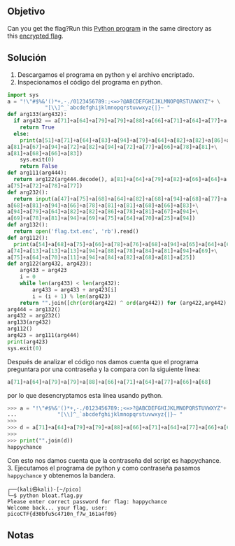 ## Objetivo
Can you get the flag?Run this [Python program](https://artifacts.picoctf.net/c/429/bloat.flag.py) in the same directory as this [encrypted flag](https://artifacts.picoctf.net/c/429/flag.txt.enc).

## Solución
1. Descargamos el programa en python y el archivo encriptado.
2. Inspecionamos el código del programa en python.
``` python
import sys
a = "!\"#$%&'()*+,-./0123456789:;<=>?@ABCDEFGHIJKLMNOPQRSTUVWXYZ"+ \
            "[\\]^_`abcdefghijklmnopqrstuvwxyz{|}~ "
def arg133(arg432):
  if arg432 == a[71]+a[64]+a[79]+a[79]+a[88]+a[66]+a[71]+a[64]+a[77]+a[66]+a[68]:
    return True
  else:
    print(a[51]+a[71]+a[64]+a[83]+a[94]+a[79]+a[64]+a[82]+a[82]+a[86]+a[78]+\
a[81]+a[67]+a[94]+a[72]+a[82]+a[94]+a[72]+a[77]+a[66]+a[78]+a[81]+\
a[81]+a[68]+a[66]+a[83])
    sys.exit(0)
    return False
def arg111(arg444):
  return arg122(arg444.decode(), a[81]+a[64]+a[79]+a[82]+a[66]+a[64]+a[75]+\
a[75]+a[72]+a[78]+a[77])
def arg232():
  return input(a[47]+a[75]+a[68]+a[64]+a[82]+a[68]+a[94]+a[68]+a[77]+a[83]+\
a[68]+a[81]+a[94]+a[66]+a[78]+a[81]+a[81]+a[68]+a[66]+a[83]+\
a[94]+a[79]+a[64]+a[82]+a[82]+a[86]+a[78]+a[81]+a[67]+a[94]+\
a[69]+a[78]+a[81]+a[94]+a[69]+a[75]+a[64]+a[70]+a[25]+a[94])
def arg132():
  return open('flag.txt.enc', 'rb').read()
def arg112():
  print(a[54]+a[68]+a[75]+a[66]+a[78]+a[76]+a[68]+a[94]+a[65]+a[64]+a[66]+\
a[74]+a[13]+a[13]+a[13]+a[94]+a[88]+a[78]+a[84]+a[81]+a[94]+a[69]+\
a[75]+a[64]+a[70]+a[11]+a[94]+a[84]+a[82]+a[68]+a[81]+a[25])
def arg122(arg432, arg423):
    arg433 = arg423
    i = 0
    while len(arg433) < len(arg432):
        arg433 = arg433 + arg423[i]
        i = (i + 1) % len(arg423)        
    return "".join([chr(ord(arg422) ^ ord(arg442)) for (arg422,arg442) in zip(arg432,arg433)])
arg444 = arg132()
arg432 = arg232()
arg133(arg432)
arg112()
arg423 = arg111(arg444)
print(arg423)
sys.exit(0)

```
Después de analizar el código nos damos cuenta que el programa preguntara por una contraseña y la compara con  la siguiente línea:
``` python
a[71]+a[64]+a[79]+a[79]+a[88]+a[66]+a[71]+a[64]+a[77]+a[66]+a[68]
```
por lo que desencryptamos esta línea usando python.
``` python
>>> a = "!\"#$%&'()*+,-./0123456789:;<=>?@ABCDEFGHIJKLMNOPQRSTUVWXYZ"+ \
...             "[\\]^_`abcdefghijklmnopqrstuvwxyz{|}~ "
>>> 
>>> d = a[71]+a[64]+a[79]+a[79]+a[88]+a[66]+a[71]+a[64]+a[77]+a[66]+a[68]
>>> 
>>> print("".join(d))
happychance

```

Con esto nos damos cuenta que la contraseña del script es happychance.
3. Ejecutamos el programa de python y como contraseña pasamos `happychance` y obtenemos la bandera.
``` shell
┌──(kali㉿kali)-[~/pico]
└─$ python bloat.flag.py
Please enter correct password for flag: happychance
Welcome back... your flag, user:
picoCTF{d30bfu5c4710n_f7w_161a4f09}

```
## Notas